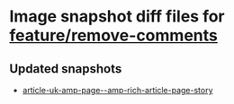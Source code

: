 # Image snapshot diff files for [feature/remove-comments](https://github.com/brightsitesconsulting/indy-pwamp/pull/1633)

## Updated snapshots
- [article-uk-amp-page--amp-rich-article-page-story](./article-uk-amp-page--amp-rich-article-page-story)
